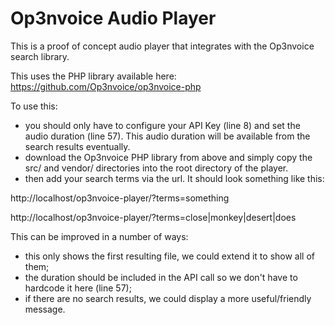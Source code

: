 Op3nvoice Audio Player
======================

This is a proof of concept audio player that integrates with the Op3nvoice search library.

This uses the PHP library available here: https://github.com/Op3nvoice/op3nvoice-php

To use this:
*  you should only have to configure your API Key (line 8) and set the audio duration (line 57). This audio duration will be available from the search results eventually.
*  download the Op3nvoice PHP library from above and simply copy the src/ and vendor/ directories into the root directory of the player.
*  then add your search terms via the url. It should look something like this:

http://localhost/op3nvoice-player/?terms=something

http://localhost/op3nvoice-player/?terms=close|monkey|desert|does



This can be improved in a number of ways:

*  this only shows the first resulting file, we could extend it to show all of them;
*  the duration should be included in the API call so we don't have to hardcode it here (line 57);
*  if there are no search results, we could display a more useful/friendly message.